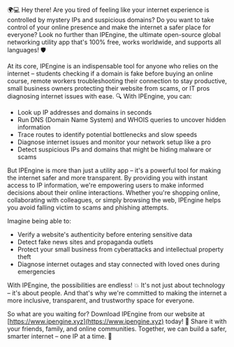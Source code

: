 🌍💻 Hey there! Are you tired of feeling like your internet experience is controlled by mystery IPs and suspicious domains? Do you want to take control of your online presence and make the internet a safer place for everyone? Look no further than IPEngine, the ultimate open-source global networking utility app that's 100% free, works worldwide, and supports all languages! 🛡️

At its core, IPEngine is an indispensable tool for anyone who relies on the internet – students checking if a domain is fake before buying an online course, remote workers troubleshooting their connection to stay productive, small business owners protecting their website from scams, or IT pros diagnosing internet issues with ease. 🔍 With IPEngine, you can:

* Look up IP addresses and domains in seconds
* Run DNS (Domain Name System) and WHOIS queries to uncover hidden information
* Trace routes to identify potential bottlenecks and slow speeds
* Diagnose internet issues and monitor your network setup like a pro
* Detect suspicious IPs and domains that might be hiding malware or scams

But IPEngine is more than just a utility app – it's a powerful tool for making the internet safer and more transparent. By providing you with instant access to IP information, we're empowering users to make informed decisions about their online interactions. Whether you're shopping online, collaborating with colleagues, or simply browsing the web, IPEngine helps you avoid falling victim to scams and phishing attempts.

Imagine being able to:

* Verify a website's authenticity before entering sensitive data
* Detect fake news sites and propaganda outlets
* Protect your small business from cyberattacks and intellectual property theft
* Diagnose internet outages and stay connected with loved ones during emergencies

With IPEngine, the possibilities are endless! 💥 It's not just about technology – it's about people. And that's why we're committed to making the internet a more inclusive, transparent, and trustworthy space for everyone.

So what are you waiting for? Download IPEngine from our website at [https://www.ipengine.xyz](https://www.ipengine.xyz) today! 🚀 Share it with your friends, family, and online communities. Together, we can build a safer, smarter internet – one IP at a time. 🌟